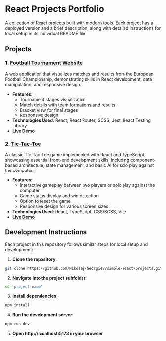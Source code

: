 # React Projects Portfolio

A collection of React projects built with modern tools. Each project has a deployed version and a brief description, along with detailed instructions for local setup in its individual README file.

## Projects

### 1. [Football Tournament Website](./football-tournament/README.md)
A web application that visualizes matches and results from the European Football Championship, demonstrating skills in React development, data manipulation, and responsive design.

- **Features**:
  - Tournament stages visualization
  - Match details with team formations and results
  - Bracket view for final stages
  - Responsive design
- **Technologies Used**: React, React Router, SCSS, Jest, React Testing Library
- **[Live Demo](https://ng-football-tournament-v2.netlify.app)**

### 2. [Tic-Tac-Toe](./tic-tac-toe/README.md)
A classic Tic-Tac-Toe game implemented with React and TypeScript, showcasing essential front-end development skills, including component-based architecture, state management, and basic AI for solo play against the computer.

- **Features**:
  - Interactive gameplay between two players or solo play against the computer
  - Game status display and win detection
  - Option to reset the game
  - Responsive design for various screen sizes
- **Technologies Used**: React, TypeScript, CSS/SCSS, Vite
- **[Live Demo](https://your-deployment-link.com)**

## Development Instructions

Each project in this repository follows similar steps for local setup and development:

1. **Clone the repository**:

```bash
git clone https://github.com/Nikolaj-Georgiev/simple-react-projects.git
```

2. **Navigate into the project subfolder**:

```bash
cd 'project-name'
```

3. **Install dependencies**:

```bash
npm install
```

4. **Run the development server**:

```bash
npm run dev
```

5. **Open http://localhost:5173 in your browser**